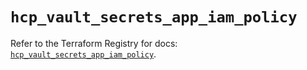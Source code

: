 # `hcp_vault_secrets_app_iam_policy`

Refer to the Terraform Registry for docs: [`hcp_vault_secrets_app_iam_policy`](https://registry.terraform.io/providers/hashicorp/hcp/0.101.0/docs/resources/vault_secrets_app_iam_policy).
